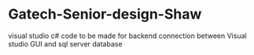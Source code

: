 # Gatech-Senior-design-Shaw
visual studio c# code to be made for backend connection between Visual studio GUI and sql server database
